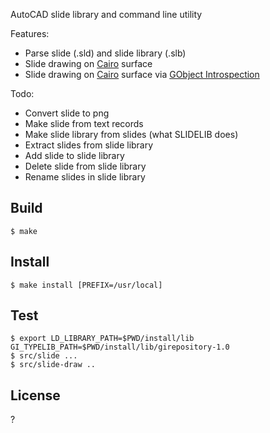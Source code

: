 AutoCAD slide library and command line utility

Features:

* Parse slide (.sld) and slide library (.slb)
* Slide drawing on [Cairo](https://www.cairographics.org/) surface
* Slide drawing on [Cairo](https://www.cairographics.org/) surface
  via [GObject Introspection](https://gi.readthedocs.io/en/latest/)

Todo:

* Convert slide to png
* Make slide from text records
* Make slide library from slides (what SLIDELIB does)
* Extract slides from slide library
* Add slide to slide library
* Delete slide from slide library
* Rename slides in slide library

## Build

```
$ make
```

## Install

```
$ make install [PREFIX=/usr/local]
```

## Test

```
$ export LD_LIBRARY_PATH=$PWD/install/lib GI_TYPELIB_PATH=$PWD/install/lib/girepository-1.0
$ src/slide ...
$ src/slide-draw ..
```

## License

?

